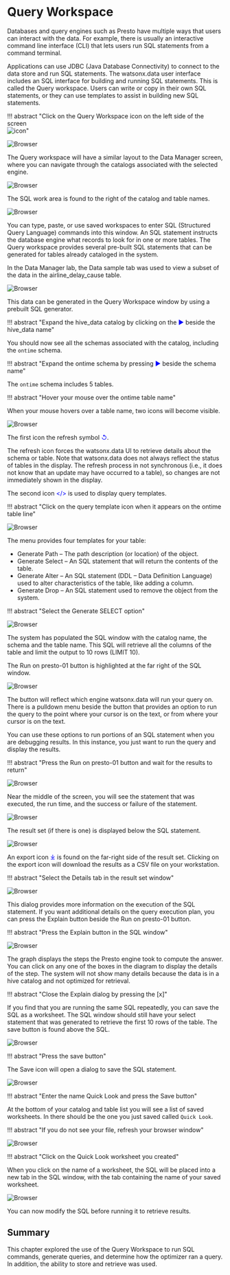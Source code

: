 # Query Workspace
Databases and query engines such as Presto have multiple ways that users can interact with the data. For example, there is usually an interactive command line interface (CLI) that lets users run SQL statements from a command terminal. 

Applications can use JDBC (Java Database Connectivity) to connect to the data store and run SQL statements. The watsonx.data user interface includes an SQL interface for building and running SQL statements. This is called the Query workspace. Users can write or copy in their own SQL statements, or they can use templates to assist in building new SQL statements.

!!! abstract "Click on the Query Workspace icon on the left side of the screen<br>![icon](wxd-images/watsonx-workspace-icon.png)"

![Browser](wxd-images/watsonx-select-queryworkspace.png) 

The Query workspace will have a similar layout to the Data Manager screen, where you can navigate through the catalogs associated with the selected engine.

![Browser](wxd-images/watsonx-query.png) 

The SQL work area is found to the right of the catalog and table names.

![Browser](wxd-images/watsonx-sql-area.png) 

You can type, paste, or use saved workspaces to enter SQL (Structured Query Language) commands into this window. An SQL statement instructs the database engine what records to look for in one or more tables. The Query workspace provides several pre-built SQL statements that can be generated for tables already cataloged in the system.

In the Data Manager lab, the Data sample tab was used to view a subset of the data in the airline_delay_cause table.

![Browser](wxd-images/watsonx-ontime-data-sample.png) 
 
This data can be generated in the Query Workspace window by using a prebuilt SQL generator. 

!!! abstract "Expand the hive_data catalog by clicking on the <span style="font-style:bold; color:blue;">&#9658;</span> beside the hive_data name"

You should now see all the schemas associated with the catalog, including the `ontime` schema.

!!! abstract "Expand the ontime schema by pressing <span style="font-style:bold; color:blue;">&#9658;</span> beside the schema name"

The `ontime` schema includes 5 tables.

!!! abstract "Hover your mouse over the ontime table name"

When your mouse hovers over a table name, two icons will become visible.

![Browser](wxd-images/watsonx-ontime-hover.png) 

The first icon the refresh symbol <span style="font-style:bold; color:blue;">&#8634;</span>.
 
The refresh icon forces the watsonx.data UI to retrieve details about the schema or table. Note that watsonx.data does not always reflect the status of tables in the display. The refresh process in not synchronous (i.e., it does not know that an update may have occurred to a table), so changes are not immediately shown in the display. 

The second icon <span style="font-style:bold; color:blue;">&lt;/&gt;</span> is used to display query templates. 
 
!!! abstract "Click on the query template icon when it appears on the ontime table line"

![Browser](wxd-images/watsonx-query-template.png)

The menu provides four templates for your table:

* Generate Path – The path description (or location) of the object.
* Generate Select – An SQL statement that will return the contents of the table.
* Generate Alter – An SQL statement (DDL – Data Definition Language) used to alter characteristics of the table, like adding a column.
* Generate Drop – An SQL statement used to remove the object from the system.

!!! abstract "Select the Generate SELECT option"

![Browser](wxd-images/watsonx-generated-sql.png)

The system has populated the SQL window with the catalog name, the schema and the table name. This SQL will retrieve all the columns of the table and limit the output to 10 rows (LIMIT 10). 

The Run on presto-01 button is highlighted at the far right of the SQL window. 

![Browser](wxd-images/watsonx-runpresto.png)

The button will reflect which engine watsonx.data will run your query on. There is a pulldown menu beside the button that provides an option to run the query to the point where your cursor is on the text, or from where your cursor is on the text.

You can use these options to run portions of an SQL statement when you are debugging results. In this instance, you just want to run the query and display the results. 

!!! abstract "Press the Run on presto-01 button and wait for the results to return"

![Browser](wxd-images/watsonx-sql-results.png)

Near the middle of the screen, you will see the statement that was executed, the run time, and the success or failure of the statement.

![Browser](wxd-images/watsonx-sql-success.png)

The result set (if there is one) is displayed below the SQL statement.

![Browser](wxd-images/watsonx-sql-answerset.png)

An export icon <span style="font-style:bold; color:blue;">&DownArrowBar;</span> is found on the far-right side of the result set. Clicking on the export icon will download the results as a CSV file on your workstation.

!!! abstract "Select the Details tab in the result set window"

![Browser](wxd-images/watsonx-sql-result-details.png)

This dialog provides more information on the execution of the SQL statement. If you want additional details on the query execution plan, you can press the Explain button beside the Run on presto-01 button.

!!! abstract "Press the Explain button in the SQL window"

![Browser](wxd-images/watsonx-sql-explain-results.png)

The graph displays the steps the Presto engine took to compute the answer. 
You can click on any one of the boxes in the diagram to display the details of the step. The system will not show many details because the data is in a hive catalog and not optimized for retrieval.

!!! abstract "Close the Explain dialog by pressing the [x]"

If you find that you are running the same SQL repeatedly, you can save the SQL as a worksheet. The SQL window should still have your select statement that was generated to retrieve the first 10 rows of the table. The save button is found above the SQL.

![Browser](wxd-images/watsonx-sql-save-button.png)

!!! abstract "Press the save button"

The Save icon will open a dialog to save the SQL statement.

![Browser](wxd-images/watsonx-save-dialog.png)

!!! abstract "Enter the name Quick Look and press the Save button"

At the bottom of your catalog and table list you will see a list of saved worksheets. In there should be the one you just saved called `Quick Look`.

!!! abstract "If you do not see your file, refresh your browser window"

![Browser](wxd-images/watsonx-sql-saved-file.png)

!!! abstract "Click on the Quick Look worksheet you created"
 
When you click on the name of a worksheet, the SQL will be placed into a new tab in the SQL window, with the tab containing the name of your saved worksheet.

![Browser](wxd-images/watsonx-sql-retrieved.png)
 
You can now modify the SQL before running it to retrieve results.

## Summary

This chapter explored the use of the Query Workspace to run SQL commands, generate queries, and determine how the optimizer ran a query. In addition, the ability to store and retrieve was used.